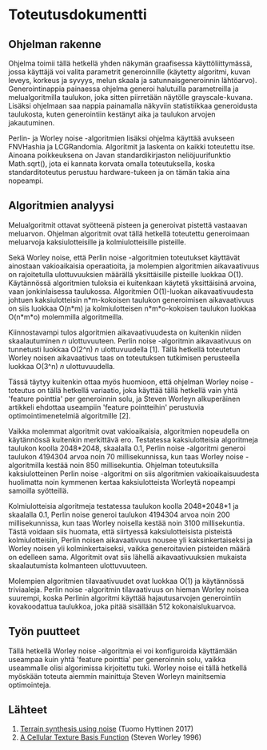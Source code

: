 # Toteutusdokumentti

## Ohjelman rakenne

Ohjelma toimii tällä hetkellä yhden näkymän graafisessa käyttöliittymässä, jossa käyttäjä voi valita parametrit generoinnille
(käytetty algoritmi, kuvan leveys, korkeus ja syvyys, melun skaala ja satunnaisgeneroinnin lähtöarvo). Generointinappia painaessa ohjelma generoi halutuilla parametreilla ja melualgoritmilla taulukon, joka sitten piirretään näytölle grayscale-kuvana. Lisäksi ohjelmaan saa nappia painamalla näkyviin statistiikkaa generoidusta taulukosta, kuten generointiin kestänyt aika ja taulukon arvojen jakautuminen.

Perlin- ja Worley noise -algoritmien lisäksi ohjelma käyttää avukseen FNVHashia ja LCGRandomia. Algoritmit ja laskenta on kaikki
toteutettu itse. Ainoana poikkeuksena on Javan standardikirjaston neliöjuurifunktio Math.sqrt(), jota ei kannata korvata omalla
toteutuksella, koska standarditoteutus perustuu hardware-tukeen ja on tämän takia aina nopeampi.

## Algoritmien analyysi

Melualgoritmit ottavat syötteenä pisteen ja generoivat pistettä vastaavan meluarvon. Ohjelman algoritmit ovat tällä hetkellä
toteutettu generoimaan meluarvoja kaksiulotteisille ja kolmiulotteisille pisteille. 

Sekä Worley noise, että Perlin noise -algoritmien toteutukset käyttävät ainostaan vakioaikaisia operaatioita, ja molempien 
algoritmien aikavaativuus on rajoitetulla ulottuvuuksien määrällä yksittäisille pisteille luokkaa O(1). Käytännössä algoritmien tuloksia ei kuitenkaan käytetä yksittäisinä arvoina, vaan jonkinlaisessa taulukossa. Algoritmien O(1)-luokan aikavaativuudesta johtuen kaksiulotteisin n\*m-kokoisen taulukon generoimisen aikavaativuus on siis luokkaa O(n\*m) ja kolmiulotteisen n\*m\*o-kokoisen taulukon luokkaa O(n\*m\*o) molemmilla algoritmeilla.

Kiinnostavampi tulos algoritmien aikavaativuudesta on kuitenkin niiden skaalautuminen *n* ulottuvuuteen. Perlin noise -algoritmin aikavaativuus on tunnetusti luokkaa O(2^n) *n* ulottuvuudella [1]. Tällä hetkellä toteutetun Worley noisen aikavaativus taas on toteutuksen tutkimisen perusteella luokkaa O(3^n) *n* ulottuvuudella.

Tässä täytyy kuitenkin ottaa myös huomioon, että ohjelman Worley noise -toteutus on tällä hetkellä variaatio, joka käyttää tällä
hetkellä vain yhtä 'feature pointtia' per generoinnin solu, ja Steven Worleyn alkuperäinen artikkeli ehdottaa useampiin 'feature 
pointteihin' perustuvia optimointimenetelmiä algoritmille [2].

Vaikka molemmat algoritmit ovat vakioaikaisia, algoritmien nopeudella on käytännössä kuitenkin merkittävä ero. Testatessa kaksiulotteisia algoritmeja taulukon koolla 2048\*2048, skaalalla 0.1, Perlin noise -algoritmi generoi taulukon 4194304 arvoa noin 70 millisekunnissa, kun taas Worley noise -algoritmilla kestää noin 850 millisekuntia. Ohjelman toteutuksilla kaksiulotteinen Perlin noise -algoritmi on siis algoritmien vakioaikaisuudesta huolimatta noin kymmenen kertaa kaksiulotteista Worleytä nopeampi samoilla syötteillä.

Kolmiulotteisia algoritmeja testatessa taulukon koolla 2048\*2048\*1 ja skaalalla 0.1, Perlin noise generoi taulukon 4194304 arvoa noin 200 millisekunnissa, kun taas Worley noisella kestää noin 3100 millisekuntia. Tästä voidaan siis huomata, että siirtyessä kaksiulotteisista pisteistä kolmiulotteisiin, Perlin noisen aikavaativuus nousee yli kaksinkertaiseksi ja Worley noisen yli kolminkertaiseksi, vaikka generoitavien pisteiden määrä on edelleen sama. Algoritmit ovat siis lähellä aikavaativuuksien mukaista skaalautumista kolmanteen ulottuvuuteen.

Molempien algoritmien tilavaativuudet ovat luokkaa O(1) ja käytännössä triviaaleja. Perlin noise -algoritmin tilavaativuus on
hieman Worley noisea suurempi, koska Perlinin algoritmi käyttää hajautusarvojen generointiin kovakoodattua taulukkoa, joka pitää
sisällään 512 kokonaislukuarvoa.

## Työn puutteet

Tällä hetkellä Worley noise -algoritmia ei voi konfiguroida käyttämään useampaa kuin yhtä 'feature pointtia' per generoinnin solu, vaikka useammalle olisi algorimissa kirjoitettu tuki. Worley noise ei tällä hetkellä myöskään toteuta aiemmin mainittuja Steven Worleyn mainitsemia optimointeja.

## Lähteet

1. [Terrain synthesis using noise](https://tampub.uta.fi/bitstream/handle/10024/101043/GRADU-1494236249.pdf) (Tuomo Hyttinen 2017)
2. [A Cellular Texture Basis Function](https://dl.acm.org/citation.cfm?id=237267) (Steven Worley 1996)

